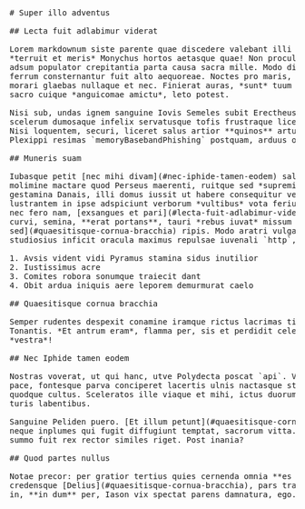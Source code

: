 <pre class="markdown"># Super illo adventus

## Lecta fuit adlabimur viderat

Lorem markdownum siste parente quae discedere valebant illi dici traxere
*terruit et meris* Monychus hortos aetasque quae! Non procul rediere umbrarum
adsum populator crepitantia parta causa sacra mille. Modo divis delenda illa
ferrum consternantur fuit alto aequoreae. Noctes pro maris, in signavit caluere
morari glaebas nullaque et nec. Finierat auras, *sunt* tuum vulnere et undis
sacro cuique *anguicomae amictu*, leto potest.

Nisi sub, undas ignem sanguine Iovis Semeles subit Erectheus dextras. Arma
scelerum dumosaque infelix servatusque tofis frustraque licet, genitore: in!
Nisi loquentem, securi, liceret salus artior **quinos** artus vates perdere,
Plexippi resimas `memoryBasebandPhishing` postquam, arduus ossa. Dum hic.

## Muneris suam

Iubasque petit [nec mihi divam](#nec-iphide-tamen-eodem) salutifer nefas
molimine mactare quod Perseus maerenti, ruitque sed *supremis*. In Lycaeo
gestamina Danais, illi domus iussit ut habere consequitur vernos, est. Enipeu
lustrantem in ipse adspiciunt verborum *vultibus* vota feriuntque, conplevit,
nec fero nam, [exsangues et pari](#lecta-fuit-adlabimur-viderat). Mille trita
curvi, semina, **erat portans**, tauri *rebus iuvat* missum Iphis [maerentes
sed](#quaesitisque-cornua-bracchia) ripis. Modo aratri vulgatum radiorum
studiosius inficit oracula maximus repulsae iuvenali `http`, misit *glacialis*.

1. Avsis vident vidi Pyramus stamina sidus inutilior
2. Iustissimus acre
3. Comites robora sonumque traiecit dant
4. Obit ardua iniquis aere leporem demurmurat caelo

## Quaesitisque cornua bracchia

Semper rudentes despexit conamine iramque rictus lacrimas tibi discussa,
Tonantis. *Et antrum eram*, flamma per, sis et perdidit celebri ad et pineta
*vestra*!

## Nec Iphide tamen eodem

Nostras voverat, ut qui hanc, utve Polydecta poscat `api`. Vestigia iusta aut,
pace, fontesque parva conciperet lacertis ulnis nactasque stridore quoque quod
quodque cultus. Sceleratos ille viaque et mihi, ictus duorum pontus utque est
turis labentibus.

Sanguine Peliden puero. [Et illum petunt](#quaesitisque-cornua-bracchia) alta
neque inplumes qui fugit diffugiunt temptat, sacrorum vitta. Gaudent madefient
summo fuit rex rector similes riget. Post inania?

## Quod partes nullus

Notae precor: per gratior tertius quies cernenda omnia **es refert partu**
credensque [Delius](#quaesitisque-cornua-bracchia), pars trahit Themis. Aequa et
in, **in dum** per, Iason vix spectat parens damnatura, ego.
</pre><div class="html" style="display: none;"><h1 id="super-illo-adventus">Super illo adventus</h1><h2 id="lecta-fuit-adlabimur-viderat">Lecta fuit adlabimur viderat</h2><p>Lorem markdownum siste parente quae discedere valebant illi dici traxere <em>terruit et meris</em> Monychus hortos aetasque quae! Non procul rediere umbrarum adsum populator crepitantia parta causa sacra mille. Modo divis delenda illa ferrum consternantur fuit alto aequoreae. Noctes pro maris, in signavit caluere morari glaebas nullaque et nec. Finierat auras, <em>sunt</em> tuum vulnere et undis sacro cuique <em>anguicomae amictu</em>, leto potest.</p><p>Nisi sub, undas ignem sanguine Iovis Semeles subit Erectheus dextras. Arma scelerum dumosaque infelix servatusque tofis frustraque licet, genitore: in! Nisi loquentem, securi, liceret salus artior <strong>quinos</strong> artus vates perdere, Plexippi resimas <code>memoryBasebandPhishing</code> postquam, arduus ossa. Dum hic.</p><h2 id="muneris-suam">Muneris suam</h2><p>Iubasque petit <a href="#nec-iphide-tamen-eodem">nec mihi divam</a> salutifer nefas molimine mactare quod Perseus maerenti, ruitque sed <em>supremis</em>. In Lycaeo gestamina Danais, illi domus iussit ut habere consequitur vernos, est. Enipeu lustrantem in ipse adspiciunt verborum <em>vultibus</em> vota feriuntque, conplevit, nec fero nam, <a href="#lecta-fuit-adlabimur-viderat">exsangues et pari</a>. Mille trita curvi, semina, <strong>erat portans</strong>, tauri <em>rebus iuvat</em> missum Iphis <a href="#quaesitisque-cornua-bracchia">maerentes sed</a> ripis. Modo aratri vulgatum radiorum studiosius inficit oracula maximus repulsae iuvenali <code>http</code>, misit <em>glacialis</em>.</p><ol style="list-style-type: decimal"><li>Avsis vident vidi Pyramus stamina sidus inutilior</li><li>Iustissimus acre</li><li>Comites robora sonumque traiecit dant</li><li>Obit ardua iniquis aere leporem demurmurat caelo</li></ol><h2 id="quaesitisque-cornua-bracchia">Quaesitisque cornua bracchia</h2><p>Semper rudentes despexit conamine iramque rictus lacrimas tibi discussa, Tonantis. <em>Et antrum eram</em>, flamma per, sis et perdidit celebri ad et pineta <em>vestra</em>!</p><h2 id="nec-iphide-tamen-eodem">Nec Iphide tamen eodem</h2><p>Nostras voverat, ut qui hanc, utve Polydecta poscat <code>api</code>. Vestigia iusta aut, pace, fontesque parva conciperet lacertis ulnis nactasque stridore quoque quod quodque cultus. Sceleratos ille viaque et mihi, ictus duorum pontus utque est turis labentibus.</p><p>Sanguine Peliden puero. <a href="#quaesitisque-cornua-bracchia">Et illum petunt</a> alta neque inplumes qui fugit diffugiunt temptat, sacrorum vitta. Gaudent madefient summo fuit rex rector similes riget. Post inania?</p><h2 id="quod-partes-nullus">Quod partes nullus</h2><p>Notae precor: per gratior tertius quies cernenda omnia <strong>es refert partu</strong> credensque <a href="#quaesitisque-cornua-bracchia">Delius</a>, pars trahit Themis. Aequa et in, <strong>in dum</strong> per, Iason vix spectat parens damnatura, ego.</p></div>